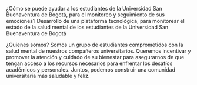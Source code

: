 ¿Cómo se puede ayudar a los estudiantes de la Universidad San Buenaventura de Bogotá, para el monitoreo y seguimiento de sus emociones?
Desarrollo de una plataforma tecnológica, para monitorear el estado de la salud mental de los estudiantes de la Universidad San Buenaventura de Bogotá


¿Quienes somos?
Somos un grupo de estudiantes comprometidos con la salud mental de nuestros compañeros universitarios. Queremos incentivar y promover la atención y cuidado de su bienestar para asegurarnos de que tengan acceso a los recursos necesarios para enfrentar los desafíos académicos y personales. Juntos, podemos construir una comunidad universitaria más saludable y feliz.
